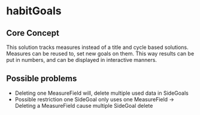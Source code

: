 # habitGoals

## Core Concept

<!-- Theres a lot of habbit trackers out there.
Most of them fails to be visual and easy to use. -->
This solution tracks measures instead of a title and cycle based solutions. Measures can be reused to, set new goals on them.
This way results can be put in numbers, and can be displayed in interactive manners.

## Possible problems

- Deleting one MeasureField will, delete multiple used data in SideGoals
- Possible restriction one SideGoal only uses one MeasureField -> Deleting a MeasureField cause multiple SideGoal delete